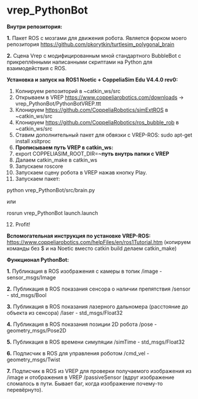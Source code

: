 # vrep_PythonBot

**Внутри репозитория:**

**1.** Пакет ROS с мозгами для движения робота. Является форком моего репозитория https://github.com/pkorytkin/turtlesim_polygonal_brain

**2.** Сцена Vrep с модифицированным мной стандартного BubbleBot с прикреплёнными написанными скриптами на Python для взаимодействия с ROS.

**Установка и запуск на ROS1 Noetic + CoppeliaSim Edu V4.4.0 rev0:**

1. Колнируем репозиторий в ~catkin_ws/src
2. Открываем в VREP https://www.coppeliarobotics.com/downloads -> vrep_PythonBot/PythonBotVREP.ttt
3. Клонируем https://github.com/CoppeliaRobotics/simExtROS в ~catkin_ws/src
4. Клонируем https://github.com/CoppeliaRobotics/ros_bubble_rob в ~catkin_ws/src
5. Ставим дополнительный пакет для обвязки с VREP-ROS: sudo apt-get install xsltproc
6. **Прописываем путь VREP в catkin_ws:**
7. export COPPELIASIM_ROOT_DIR=~**путь внутрь папки с VREP**
8. Далаем catkin_make в catkin_ws
9. Запускаем roscore
10. Запускаем сцену робота в VREP нажав кнопку Play.
11. Запускаем пакет:

python vrep_PythonBot/src/brain.py 

или 

rosrun vrep_PythonBot launch.launch

12. Profit!

**Вспомогательная инструкция по установке VREP-ROS:**
https://www.coppeliarobotics.com/helpFiles/en/ros1Tutorial.htm
(копируем команды без $ и на Noetic вместо catkin build делаем catkin_make)

**Функционал PythonBot:**

**1.** Публикация в ROS изображения с камеры в топик /image - sensor_msgs/Image

**2.** Публикация в ROS показания сенсора о наличии препятствия /sensor - std_msgs/Bool

**3.** Публикация в ROS показания лазерного дальномера (расстояние до объекта из сенсора) /laser - std_msgs/Float32

**4.** Публикация в ROS показания позиции 2D робота /pose - geometry_msgs/Pose2D

**5.** Публикация в ROS времени симуляции /simTime - std_msgs/Float32

**6.** Подписчик в ROS для управления роботом /cmd_vel - geometry_msgs/Twist

**7.** Подписчик в ROS из VREP для проверки получаемого изображения из /image и отображения в VREP /passiveSensor (вдруг изображение сломалось в пути. Бывает баг, когда изображение почему-то перевёрнуто).
